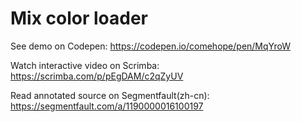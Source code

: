 # Mix color loader

See demo on Codepen: https://codepen.io/comehope/pen/MqYroW

Watch interactive video on Scrimba: https://scrimba.com/p/pEgDAM/c2qZyUV

Read annotated source on Segmentfault(zh-cn): https://segmentfault.com/a/1190000016100197